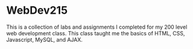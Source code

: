# WebDev215
This is a collection of labs and assignments I completed for my 200 level web development class. This class taught me the basics of HTML, CSS, Javascript, MySQL, and AJAX.
